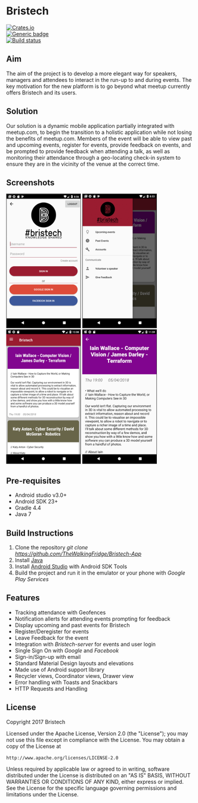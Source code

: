 # Bristech
[![Crates.io](https://img.shields.io/crates/l/rustc-serialize.svg?maxAge=2592000)]()  
[![Generic badge](https://img.shields.io/badge/license-Google-<red>.svg)](https://shields.io/)  
[![Build status](https://travis-ci.org/google/licenseclassifier.svg?branch=master)](https://travis-ci.org/google/licenseclassifier)



## Aim
The aim of the project is to develop a more elegant way for speakers, managers and attendees to interact in the run-up to and during events. The key motivation for the new platform is to go beyond what meetup currently offers Bristech and its users.

## Solution
Our solution is a dynamic mobile application partially integrated with meetup.com, to begin the transition to a holistic application while not losing the benefits of meetup.com. Members of the event will be able to view past and upcoming events, register for events, provide feedback on events, and be prompted to provide feedback when attending a talk, as well as monitoring their attendance through a geo-locating check-in system to ensure they are in the vicinity of the venue at the correct time. 

## Screenshots
<img src="photos/Login.png" height="360" width="200">  <img src="photos/Sidebar.png" height="360" width="200">  <img src="photos/EventsPage.png" height="360" width="200">  <img src="photos/EventCard.png" height="360" width="200">

## Pre-requisites
* Android studio v3.0+
* Android SDK 23+
* Gradle 4.4
* Java 7

## Build Instructions
1. Clone the repository *git clone https://github.com/TheWalkingFridge/Bristech-App*
2. Install [Java](https://java.com/en/download/help/download_options.xml)
3. Install [Android Studio](http://developer.android.com/sdk/index.html) with Android SDK Tools
4. Build the project and run it in the emulator or your phone with *Google Play Services*

## Features
- Tracking attendance with Geofences
- Notification allerts for attending events prompting for feedback
- Display upcoming and past events for Bristech
- Register/Deregister for events
- Leave Feedback for the event
- Integration with *Bristech-server* for events and user login
- Single Sign On with *Google* and *Facebook*
- Sign-in/Sign-up with email
- Standard Material Design layouts and elevations
- Made use of Android support library
- Recycler views, Coordinator views, Drawer view
- Error handling with Toasts and Snackbars
- HTTP Requests and Handling


## License
Copyright 2017 Bristech

Licensed under the Apache License, Version 2.0 (the "License");
you may not use this file except in compliance with the License.
You may obtain a copy of the License at

    http://www.apache.org/licenses/LICENSE-2.0

Unless required by applicable law or agreed to in writing, software
distributed under the License is distributed on an "AS IS" BASIS,
WITHOUT WARRANTIES OR CONDITIONS OF ANY KIND, either express or implied.
See the License for the specific language governing permissions and
limitations under the License.
